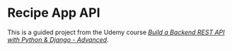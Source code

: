 # Recipe App API
This is a guided project from the Udemy course [_Build a Backend REST API with Python & Django - Advanced_](https://www.udemy.com/django-python-advanced/).
